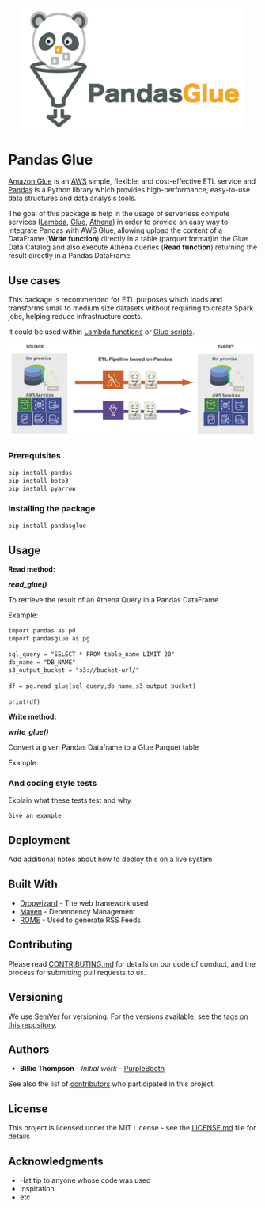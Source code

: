 
<p align="center">
  <img src="https://github.com/andresmao/test/blob/master/pandas_glue_logo_2.png" width="450" title="Pandas Glue">
</p>

# Pandas Glue

[Amazon Glue](https://aws.amazon.com/glue/) is an [AWS](https://aws.amazon.com/) simple, flexible, and cost-effective ETL service and [Pandas](https://pandas.pydata.org/) is a Python library which provides high-performance, easy-to-use data structures and data analysis tools.

The goal of this package is help in the usage of serverless compute services ([Lambda](https://aws.amazon.com/glue/), [Glue](https://aws.amazon.com/lambda/), [Athena](https://aws.amazon.com/athena/)) in order to provide an easy way to integrate Pandas with  AWS Glue,  allowing upload the content of a DataFrame (**Write function**) directly in a table (parquet format)in the Glue Data Catalog and also execute Athena queries (**Read function**) returning the result directly in a Pandas DataFrame.

## Use cases

This package is recommended for ETL purposes which loads and transforms small to medium size datasets without requiring to create Spark jobs, helping reduce infrastructure costs.

It could be used within [Lambda functions](https://docs.aws.amazon.com/lambda/latest/dg/lambda-introduction-function.html)  or [Glue scripts](https://docs.aws.amazon.com/glue/latest/dg/aws-glue-programming-python.html).

<p align="center">
  <img src="https://github.com/andresmao/test/blob/master/PandasGlue_ETL_workflow.png" width="700"  title="ETL Workflow">
</p>

### Prerequisites

```
pip install pandas
pip install boto3
pip install pyarrow 
```

### Installing the package

```
pip install pandasglue
```

## Usage 

**Read method:**

***read_glue()***

To retrieve the result of an Athena Query in a Pandas DataFrame.

Example:

```
import pandas as pd
import pandasglue as pg

sql_query = "SELECT * FROM table_name LIMIT 20" 
db_name = "DB_NAME"
s3_output_bucket = "s3://bucket-url/"

df = pg.read_glue(sql_query,db_name,s3_output_bucket)

print(df)

```

**Write method:**

***write_glue()***

Convert a given Pandas Dataframe to a Glue Parquet table

Example:


### And coding style tests

Explain what these tests test and why

```
Give an example
```

## Deployment

Add additional notes about how to deploy this on a live system

## Built With

* [Dropwizard](http://www.dropwizard.io/1.0.2/docs/) - The web framework used
* [Maven](https://maven.apache.org/) - Dependency Management
* [ROME](https://rometools.github.io/rome/) - Used to generate RSS Feeds

## Contributing

Please read [CONTRIBUTING.md](https://gist.github.com/PurpleBooth/b24679402957c63ec426) for details on our code of conduct, and the process for submitting pull requests to us.

## Versioning

We use [SemVer](http://semver.org/) for versioning. For the versions available, see the [tags on this repository](https://github.com/your/project/tags). 

## Authors

* **Billie Thompson** - *Initial work* - [PurpleBooth](https://github.com/PurpleBooth)

See also the list of [contributors](https://github.com/your/project/contributors) who participated in this project.

## License

This project is licensed under the MIT License - see the [LICENSE.md](LICENSE.md) file for details

## Acknowledgments

* Hat tip to anyone whose code was used
* Inspiration
* etc
